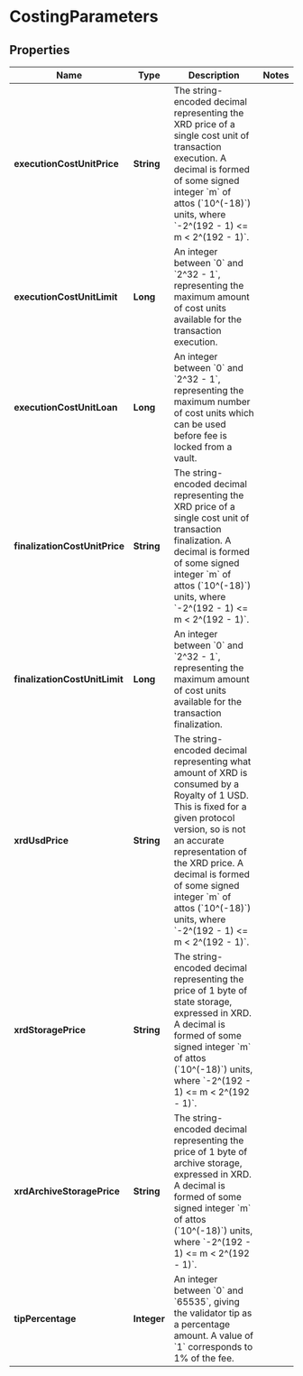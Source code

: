 

# CostingParameters


## Properties

| Name | Type | Description | Notes |
|------------ | ------------- | ------------- | -------------|
|**executionCostUnitPrice** | **String** | The string-encoded decimal representing the XRD price of a single cost unit of transaction execution. A decimal is formed of some signed integer &#x60;m&#x60; of attos (&#x60;10^(-18)&#x60;) units, where &#x60;-2^(192 - 1) &lt;&#x3D; m &lt; 2^(192 - 1)&#x60;.  |  |
|**executionCostUnitLimit** | **Long** | An integer between &#x60;0&#x60; and &#x60;2^32 - 1&#x60;, representing the maximum amount of cost units available for the transaction execution. |  |
|**executionCostUnitLoan** | **Long** | An integer between &#x60;0&#x60; and &#x60;2^32 - 1&#x60;, representing the maximum number of cost units which can be used before fee is locked from a vault. |  |
|**finalizationCostUnitPrice** | **String** | The string-encoded decimal representing the XRD price of a single cost unit of transaction finalization. A decimal is formed of some signed integer &#x60;m&#x60; of attos (&#x60;10^(-18)&#x60;) units, where &#x60;-2^(192 - 1) &lt;&#x3D; m &lt; 2^(192 - 1)&#x60;.  |  |
|**finalizationCostUnitLimit** | **Long** | An integer between &#x60;0&#x60; and &#x60;2^32 - 1&#x60;, representing the maximum amount of cost units available for the transaction finalization. |  |
|**xrdUsdPrice** | **String** | The string-encoded decimal representing what amount of XRD is consumed by a Royalty of 1 USD. This is fixed for a given protocol version, so is not an accurate representation of the XRD price. A decimal is formed of some signed integer &#x60;m&#x60; of attos (&#x60;10^(-18)&#x60;) units, where &#x60;-2^(192 - 1) &lt;&#x3D; m &lt; 2^(192 - 1)&#x60;.  |  |
|**xrdStoragePrice** | **String** | The string-encoded decimal representing the price of 1 byte of state storage, expressed in XRD. A decimal is formed of some signed integer &#x60;m&#x60; of attos (&#x60;10^(-18)&#x60;) units, where &#x60;-2^(192 - 1) &lt;&#x3D; m &lt; 2^(192 - 1)&#x60;.  |  |
|**xrdArchiveStoragePrice** | **String** | The string-encoded decimal representing the price of 1 byte of archive storage, expressed in XRD. A decimal is formed of some signed integer &#x60;m&#x60; of attos (&#x60;10^(-18)&#x60;) units, where &#x60;-2^(192 - 1) &lt;&#x3D; m &lt; 2^(192 - 1)&#x60;.  |  |
|**tipPercentage** | **Integer** | An integer between &#x60;0&#x60; and &#x60;65535&#x60;, giving the validator tip as a percentage amount. A value of &#x60;1&#x60; corresponds to 1% of the fee. |  |



